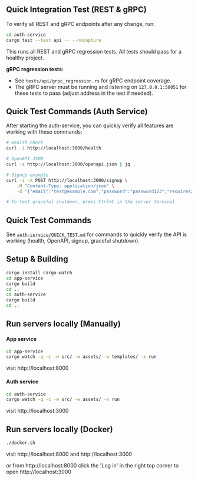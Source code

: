 ## Quick Integration Test (REST & gRPC)
To verify all REST and gRPC endpoints after any change, run:

```sh
cd auth-service
cargo test --test api -- --nocapture
```
This runs all REST and gRPC regression tests. All tests should pass for a healthy project.

**gRPC regression tests:**
- See `tests/api/grpc_regression.rs` for gRPC endpoint coverage.
- The gRPC server must be running and listening on `127.0.0.1:50051` for these tests to pass (adjust address in the test if needed).
## Quick Test Commands (Auth Service)
After starting the auth-service, you can quickly verify all features are working with these commands:

```sh
# Health check
curl -i http://localhost:3000/health

# OpenAPI JSON
curl -s http://localhost:3000/openapi.json | jq .

# Signup example
curl -i -X POST http://localhost:3000/signup \
	-H "Content-Type: application/json" \
	-d '{"email":"test@example.com","password":"password123","requires2FA":false}'

# To test graceful shutdown, press Ctrl+C in the server terminal
```
## Quick Test Commands
See [`auth-service/QUICK_TEST.md`](auth-service/QUICK_TEST.md) for commands to quickly verify the API is working (health, OpenAPI, signup, graceful shutdown).
## Setup & Building
```bash
cargo install cargo-watch
cd app-service
cargo build
cd ..
cd auth-service
cargo build
cd ..
```

## Run servers locally (Manually)
#### App service
```bash
cd app-service
cargo watch -q -c -w src/ -w assets/ -w templates/ -x run
```

visit http://localhost:8000

#### Auth service
```bash
cd auth-service
cargo watch -q -c -w src/ -w assets/ -x run
```

visit http://localhost:3000


## Run servers locally (Docker)
```bash
./docker.sh
```

visit http://localhost:8000 and http://localhost:3000

or from http://localhost:8000 click the 'Log in' in the right top corner to open http://localhost:3000
